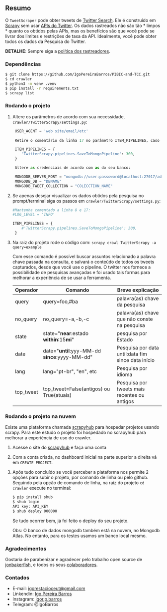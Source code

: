 ## Resumo
O `TweetScraper` pode obter tweets de [Twitter Search](https://twitter.com/search-home). 
Ele é construído em [Scrapy](http://scrapy.org/) sem usar [APIs do Twitter](https://dev.twitter.com/rest/public).
Os dados rastreados não são tão * limpos * quanto os obtidos pelas APIs, mas os benefícios são que você pode se livrar dos limites e restrições de taxa da API. Idealmente, você pode obter todos os dados da Pesquisa do Twitter.

**DETALHE**: Sempre siga a [política dos rastreadores](https://en.wikipedia.org/wiki/Web_crawler#Politeness_policy).

### Dependências

```bash
$ git clone https://github.com/IgoPereiraBarros/PIBIC-and-TCC.git
$ cd crawler
$ python3 -m venv .venv
$ pip install -r requirements.txt
$ scrapy list
```

### Rodando o projeto

1. Altere os parâmetros de acordo com sua necessidade, ```crawler/TwitterScrapy/settings.py```:
    ```py
     USER_AGENT = 'web site/email/etc'
     
     Retire o comentário da linha 17 no parâmetro ITEM_PIPELINES, caso queira salvar no banco mongodb:

     ITEM_PIPELINES = {
        'TwitterScrapy.pipelines.SaveToMongoPipeline': 300,
     }

     Altere as credenciais de acordo com as do seu banco:

     MONGODB_SERVER_PORT = "mongodb://user:passoword@localhost:27017/admin"
     MONGODB_DB = "DBNAME"
     MONGODB_TWEET_COLLECTION = "COLECCTION_NAME"
    ```
2. Se apenas desejar visualizar os dados obtidos pela pesquisa no prompt/terminal siga os passos em ```crawler/TwitterScrapy/settings.py```:
    ```py
    #Mantenha comentado a linha 8 e 17:
    #LOG_LEVEL = 'INFO'

    ITEM_PIPELINES = {
        #'TwitterScrapy.pipelines.SaveToMongoPipeline': 300,
     }
    ```
3. Na raiz do projeto rode o código com:
    ```scrapy crawl TwitterScrapy -a query=example```

    Com esse comando é possível buscar assuntos relacionado a palavra chave passada na consulta, e salvará o conteúdo de todos os tweets capturados, desde que você use o pipeline. O twitter nos fornece a possibilidade de pesquisas avançadas e foi usado tais formas para melhorar a experiência de se usar a ferramenta.

    | Operador | Comando | Breve explicação |
	| --- | --- | --- |
	| query | query=foo,#ba | palavra(as) chave da pesquisa |
	| no_query | no_query=-a,-b,-c | palavra(as) chave que não conste na pesquisa |
	| state | state="**near**:estado **within**:15**mi**" | pesquisa por Estado |
	| date | date="**until**:yyy-MM-dd **since**:yyyy-MM-dd" | Pesquisa por data until:data fim since data início |
	| lang | lang="pt-br", "en", etc | Pesquisa por idioma |
	| top_tweet | top_tweet=False(antigos) ou True(atuais)  | Pesquisa por tweets mais recentes ou antigos |

### Rodando o projeto na nuvem
Existe uma plataforma chamada [scrapyhub](https://scrapinghub.com/) para hospedar projetos usando scrapy. Para este estudo o projeto foi hospedado no scrapyhub para melhorar a experiência de uso do crawler.

1. Acesse o site do [scrapyhub](https://scrapinghub.com/) e faça uma conta
2. Com a conta criada, no dashboard inicial na parte superior a direita vá em ```CREATE PROJECT```.
3. Após tudo concluído se você perceber a plataforma nos permite 2 opções para subir o projeto, por comando de linha ou pelo github. Seguindo pela opção de comando de linha, na raiz do projeto ```cd crawler``` execute no terminal:
    ```bash
    $ pip install shub
    $ shub login
    API key: API_KEY
    $ shub deploy 000000
    ```
    Se tudo ocorrer bem, já foi feito o deploy do seu projeto.

    Obs: O banco de dados mongodb também está na nuvem, no Mongodb Atlas. No entanto, para os testes usamos um banco local mesmo.

### Agradecimentos
Gostaria de parabenizar e agradecer pelo trabalho open source de [jonbakerfish](https://github.com/jonbakerfish/TweetScraper), e todos os seus [colaboradores](https://github.com/jonbakerfish/TweetScraper/graphs/contributors).

### Contados
* E-mail: igorestacioceut@gmail.com
* Linkendin: [Igo Pereira Barros](https://www.linkedin.com/in/igo-pereira-barros-developer/)
* Instagram: [igor.p.barros](https://www.instagram.com/igor.p.barros/)
* Telegram: @IgoBarros

